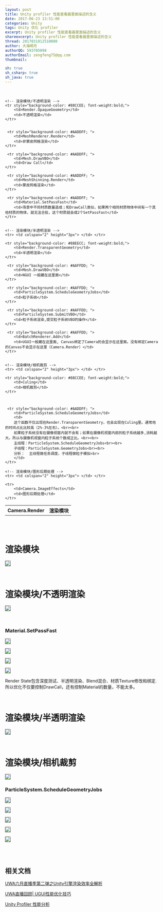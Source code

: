 ```yaml
---
layout: post
title: Unity profiler 性能查看器里面描述的含义
date: 2017-06-23 13:51:00
categories: Unity
tags: Unity 优化 profiler
excerpt: Unity profiler 性能查看器里面描述的含义
shareexcerpt: Unity profiler 性能查看器里面描述的含义
thread: 2017031012510000
author: 大海明月
authorQQ: 593705098
authorEmail: zengfeng75@qq.com
thumbnail:

sh: true
sh_csharp: true
sh_java: true
---
```


<br>

<table width="95%" style="word-wrap:break-word;table-layout:fixed;">
    <!-- 渲染模块 -->
    <tr>
        <th>Camera.Render</th>
        <th>渲染模块</th>
    </tr>



    <!-- 渲染模块/不透明渲染 -->
    <tr style="background-color: #88CCEE; font-weight:bold;">
        <td>Render.OpaqueGeometry</td>
        <td>不透明渲染</td>
    </tr>


     <tr style="background-color: #AADDFF; ">
        <td>MeshRenderer.Render</td>
        <td>非蒙皮网格渲染</td>
    </tr>

     <tr style="background-color: #AADDFF; ">
        <td>Mesh.DrawVBO</td>
        <td>Draw Call</td>
    </tr>
    
     <tr style="background-color: #AADDFF; ">
        <td>MeshShinning.Render</td>
        <td>蒙皮网格渲染</td>
    </tr>

     <tr style="background-color: #AADDFF; ">
        <td>Material.SetPassFast</td>
        <td>场景中不同材质数量造成；和DrawCall类似，如果两个相同材质物体中间有一个其他材质的物体，就无法合批，这个材质就会成2个SetPassFast</td>
    </tr>


    <!-- 渲染模块/半透明渲染 -->
    <tr> <td colspan="2" height="3px"> </td> </tr>

    <tr style="background-color: #88EECC; font-weight:bold;">
        <td>Render.TransparentGeometry</td>
        <td>半透明渲染</td>
    </tr>

     <tr style="background-color: #AAFFDD; ">
        <td>Mesh.DrawVBO</td>
        <td>NGUI 一般藏在这里面</td>
    </tr>
    
     <tr style="background-color: #AAFFDD; ">
        <td>ParticleSystem.ScheduleGeometryJobs</td>
        <td>粒子系统</td>
    </tr>

     <tr style="background-color: #AAFFDD; ">
        <td>ParticleSystem.SubmitVBO</td>
        <td>粒子系统渲染,提交粒子系统VBO的操作</td>
    </tr>
    
     <tr style="background-color: #AAFFDD; ">
        <td>BatchRenderer.Add</td>
        <td>UGUI一般藏在这里面, Canvas绑定了Camera的会显示在这里面。没有绑定Camera的Canvas不会显示在这里（Camera.Render）</td>
    </tr>


    <!-- 渲染模块/相机裁剪 -->
    <tr> <td colspan="2" height="3px"> </td> </tr>

    <tr style="background-color: #88CCEE; font-weight:bold;">
        <td>Culing</td>
        <td>相机裁剪</td>
    </tr>



     <tr style="background-color: #AADDFF; ">
        <td>ParticleSystem.ScheduleGeometryJobs</td>
        <td>
        这个函数不仅出现在Render.TransparentGeometry，也会出现在Culing里。通常他的时间占比比较高（2%-3%左右）。<br><br>
        如果粒子系统没有在摄像视窗内就不会有；如果在摄像机视窗内部的粒子系统越多,消耗越大。所以与摄像机视窗内粒子系统个数成正比。<br><br>
        主线程：ParticleSystem.ScheduleGeometryJobs<br><br>
        子线程：ParticleSystem.GeometryJobs<br><br>
        分析：  主线程做任务调度，子线程做粒子模拟<br>
        </td>
    </tr>

    <!-- 渲染模块/图形后期处理 -->
    <tr> <td colspan="2" height="3px"> </td> </tr>

    <tr>
        <td>Camera.ImageEffects</td>
        <td>图形后期处理</td>
    </tr>




</table>
<br>
<br>

<!-- 渲染模块 -->
<h1 class="nav1">渲染模块</h1>
<p><img src="/assets/docpic/unity_profiler_00.png" style="border: solid 1px #666;" /></p>

<!-- 渲染模块/不透明渲染 -->
<br>
<h1 class="nav2">渲染模块/不透明渲染</h1>
<p><img src="/assets/docpic/unity_profiler_01.png" style="border: solid 1px #666;" /></p>

<!-- 渲染模块/不透明渲染/Material.SetPassFast -->
<br>
<h3>Material.SetPassFast</h3>
<p><img src="/assets/docpic/unity_profiler_02.png" style="border: solid 1px #666;" /></p>
<p><img src="/assets/docpic/unity_profiler_03.png" style="border: solid 1px #666;" /></p>
<p><img src="/assets/docpic/unity_profiler_04.jpg" style="border: solid 1px #666;" /></p>
<p><img src="/assets/docpic/unity_profiler_05.jpg" style="border: solid 1px #666;" /></p>
<p>Render State包含深度测试、半透明渲染、Blend混合、材质Texture修改和绑定.<br>所以优化不仅要控制DrawCall，还有控制Material的数量，不能太多。</p>



<!-- 渲染模块/半透明渲染 -->
<br>
<h1 class="nav2">渲染模块/半透明渲染</h1>
<p><img src="/assets/docpic/unity_profiler_06.jpg" style="border: solid 1px #666;" /></p>

<!-- 渲染模块/相机裁剪 -->
<br>
<h1 class="nav2">渲染模块/相机裁剪</h1>
<p><img src="/assets/docpic/unity_profiler_07.jpg" style="border: solid 1px #666;" /></p>

<h3>ParticleSystem.ScheduleGeometryJobs</h3>
<p><img src="/assets/docpic/unity_profiler_08.png" style="border: solid 1px #666;" /></p>
<p><img src="/assets/docpic/unity_profiler_09.png" style="border: solid 1px #666;" /></p>
<p><img src="/assets/docpic/unity_profiler_10.png" style="border: solid 1px #666;" /></p>
<p><img src="/assets/docpic/unity_profiler_11.png" style="border: solid 1px #666;" /></p>
<p><img src="/assets/docpic/unity_profiler_12.png" style="border: solid 1px #666;" /></p>




<br>
<br>
<h2 class="nav1">相关文档</h2>
<p><a target="_blank" href="https://v.qq.com/x/page/y051477ktzc.html">UWA六月直播季第二弹之Unity引擎渲染效率全解析 </a></p>
<p><a target="_blank" href="https://v.qq.com/x/page/r0329jx2ijw.html">UWA直播回顾| UGUI性能优化技巧</a></p>
<p><a target="_blank" href="http://www.cnblogs.com/zhaoqingqing/p/5059479.html">Unity Profiler 性能分析</a></p>

<br>
